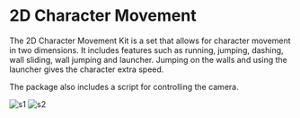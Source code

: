 # 2D Character Movement

The 2D Character Movement Kit is a set that allows for character movement in two dimensions. It includes features such as running, jumping, dashing, wall sliding, wall jumping and launcher. Jumping on the walls and using the launcher gives the character extra speed.

The package also includes a script for controlling the camera.

![s1](https://github.com/ErZonnn/2DCharacterMovement/assets/134844982/fd863f07-aa7b-4be0-b211-82c1b80f8cf7)
![s2](https://github.com/ErZonnn/2DCharacterMovement/assets/134844982/08c66e49-aa28-4aa3-a839-5622d46d0407)
